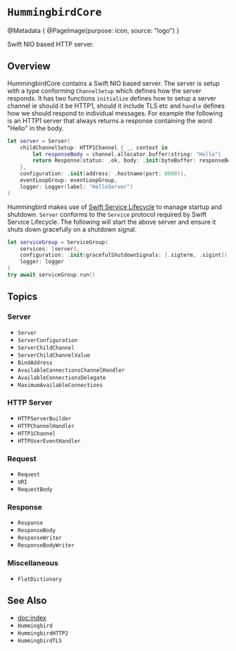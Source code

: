 # ``HummingbirdCore``

@Metadata {
    @PageImage(purpose: icon, source: "logo")
}

Swift NIO based HTTP server. 

## Overview

HummingbirdCore contains a Swift NIO based server. The server is setup with a type conforming `ChannelSetup` which defines how the server responds. It has two functions `initialize` defines how to setup a server channel ie should it be HTTP1, should it include TLS etc and `handle` defines how we should respond to individual messages. For example the following is an HTTP1 server that always returns a response containing the word "Hello" in the body. 

```swift
let server = Server(
    childChannelSetup: HTTP1Channel { _, context in
        let responseBody = channel.allocator.buffer(string: "Hello")
        return Response(status: .ok, body: .init(byteBuffer: responseBody))
    },
    configuration: .init(address: .hostname(port: 8080)),
    eventLoopGroup: eventLoopGroup,
    logger: Logger(label: "HelloServer")
)
```

Hummingbird makes use of [Swift Service Lifecycle](https://github.com/swift-server/swift-service-lifecycle) to manage startup and shutdown. `Server` conforms to the `Service` protocol required by Swift Service Lifecycle. The following will start the above server and ensure it shuts down gracefully on a shutdown signal.

```swift
let serviceGroup = ServiceGroup(
    services: [server],
    configuration: .init(gracefulShutdownSignals: [.sigterm, .sigint]),
    logger: logger
)
try await serviceGroup.run()
```

## Topics

### Server

- ``Server``
- ``ServerConfiguration``
- ``ServerChildChannel``
- ``ServerChildChannelValue``
- ``BindAddress``
- ``AvailableConnectionsChannelHandler``
- ``AvailableConnectionsDelegate``
- ``MaximumAvailableConnections`` 

### HTTP Server

- ``HTTPServerBuilder``
- ``HTTPChannelHandler``
- ``HTTP1Channel``
- ``HTTPUserEventHandler``

### Request

- ``Request``
- ``URI``
- ``RequestBody``

### Response

- ``Response``
- ``ResponseBody``
- ``ResponseWriter``
- ``ResponseBodyWriter``

### Miscellaneous

- ``FlatDictionary``

## See Also

- <doc:index>
- ``Hummingbird``
- ``HummingbirdHTTP2``
- ``HummingbirdTLS``
